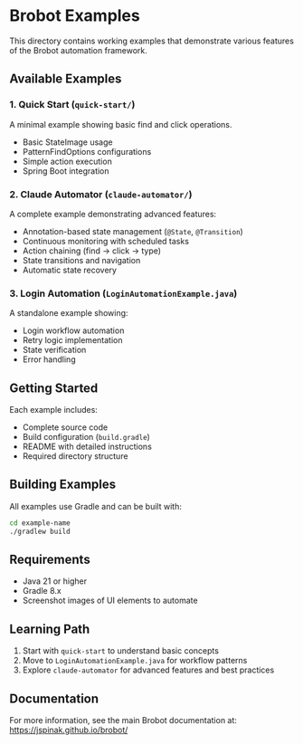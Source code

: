 # Brobot Examples

This directory contains working examples that demonstrate various features of the Brobot automation framework.

## Available Examples

### 1. Quick Start (`quick-start/`)
A minimal example showing basic find and click operations.
- Basic StateImage usage
- PatternFindOptions configurations
- Simple action execution
- Spring Boot integration

### 2. Claude Automator (`claude-automator/`)
A complete example demonstrating advanced features:
- Annotation-based state management (`@State`, `@Transition`)
- Continuous monitoring with scheduled tasks
- Action chaining (find → click → type)
- State transitions and navigation
- Automatic state recovery

### 3. Login Automation (`LoginAutomationExample.java`)
A standalone example showing:
- Login workflow automation
- Retry logic implementation
- State verification
- Error handling

## Getting Started

Each example includes:
- Complete source code
- Build configuration (`build.gradle`)
- README with detailed instructions
- Required directory structure

## Building Examples

All examples use Gradle and can be built with:
```bash
cd example-name
./gradlew build
```

## Requirements

- Java 21 or higher
- Gradle 8.x
- Screenshot images of UI elements to automate

## Learning Path

1. Start with `quick-start` to understand basic concepts
2. Move to `LoginAutomationExample.java` for workflow patterns
3. Explore `claude-automator` for advanced features and best practices

## Documentation

For more information, see the main Brobot documentation at:
https://jspinak.github.io/brobot/